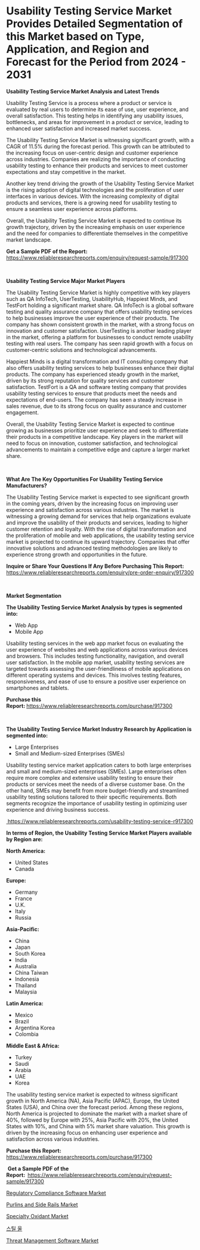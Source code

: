 <p><h1>Usability Testing Service Market Provides Detailed Segmentation of this Market based on Type, Application, and Region and Forecast for the Period from 2024 - 2031</h1></p><p><strong>Usability Testing Service Market Analysis and Latest Trends</strong></p>
<p><p>Usability Testing Service is a process where a product or service is evaluated by real users to determine its ease of use, user experience, and overall satisfaction. This testing helps in identifying any usability issues, bottlenecks, and areas for improvement in a product or service, leading to enhanced user satisfaction and increased market success.</p><p>The Usability Testing Service Market is witnessing significant growth, with a CAGR of 11.5% during the forecast period. This growth can be attributed to the increasing focus on user-centric design and customer experience across industries. Companies are realizing the importance of conducting usability testing to enhance their products and services to meet customer expectations and stay competitive in the market.</p><p>Another key trend driving the growth of the Usability Testing Service Market is the rising adoption of digital technologies and the proliferation of user interfaces in various devices. With the increasing complexity of digital products and services, there is a growing need for usability testing to ensure a seamless user experience across platforms.</p><p>Overall, the Usability Testing Service Market is expected to continue its growth trajectory, driven by the increasing emphasis on user experience and the need for companies to differentiate themselves in the competitive market landscape.</p></p>
<p><strong>Get a Sample PDF of the Report:&nbsp;</strong> <a href="https://www.reliableresearchreports.com/enquiry/request-sample/917300">https://www.reliableresearchreports.com/enquiry/request-sample/917300</a></p>
<p>&nbsp;</p>
<p><strong>Usability Testing Service Major Market Players</strong></p>
<p><p>The Usability Testing Service Market is highly competitive with key players such as QA InfoTech, UserTesting, UsabilityHub, Happiest Minds, and TestFort holding a significant market share. QA InfoTech is a global software testing and quality assurance company that offers usability testing services to help businesses improve the user experience of their products. The company has shown consistent growth in the market, with a strong focus on innovation and customer satisfaction. UserTesting is another leading player in the market, offering a platform for businesses to conduct remote usability testing with real users. The company has seen rapid growth with a focus on customer-centric solutions and technological advancements.</p><p>Happiest Minds is a digital transformation and IT consulting company that also offers usability testing services to help businesses enhance their digital products. The company has experienced steady growth in the market, driven by its strong reputation for quality services and customer satisfaction. TestFort is a QA and software testing company that provides usability testing services to ensure that products meet the needs and expectations of end-users. The company has seen a steady increase in sales revenue, due to its strong focus on quality assurance and customer engagement.</p><p>Overall, the Usability Testing Service Market is expected to continue growing as businesses prioritize user experience and seek to differentiate their products in a competitive landscape. Key players in the market will need to focus on innovation, customer satisfaction, and technological advancements to maintain a competitive edge and capture a larger market share.</p></p>
<p>&nbsp;</p>
<p><strong>What Are The Key Opportunities For Usability Testing Service Manufacturers?</strong></p>
<p><p>The Usability Testing Service market is expected to see significant growth in the coming years, driven by the increasing focus on improving user experience and satisfaction across various industries. The market is witnessing a growing demand for services that help organizations evaluate and improve the usability of their products and services, leading to higher customer retention and loyalty. With the rise of digital transformation and the proliferation of mobile and web applications, the usability testing service market is projected to continue its upward trajectory. Companies that offer innovative solutions and advanced testing methodologies are likely to experience strong growth and opportunities in the future.</p></p>
<p><strong>Inquire or Share Your Questions If Any Before Purchasing This Report:</strong> <a href="https://www.reliableresearchreports.com/enquiry/pre-order-enquiry/917300">https://www.reliableresearchreports.com/enquiry/pre-order-enquiry/917300</a></p>
<p>&nbsp;</p>
<p><strong>Market Segmentation</strong></p>
<p><strong>The Usability Testing Service Market Analysis by types is segmented into:</strong></p>
<p><ul><li>Web App</li><li>Mobile App</li></ul></p>
<p><p>Usability testing services in the web app market focus on evaluating the user experience of websites and web applications across various devices and browsers. This includes testing functionality, navigation, and overall user satisfaction. In the mobile app market, usability testing services are targeted towards assessing the user-friendliness of mobile applications on different operating systems and devices. This involves testing features, responsiveness, and ease of use to ensure a positive user experience on smartphones and tablets.</p></p>
<p><strong>Purchase this Report:&nbsp;</strong><a href="https://www.reliableresearchreports.com/purchase/917300">https://www.reliableresearchreports.com/purchase/917300</a></p>
<p>&nbsp;</p>
<p><strong>The Usability Testing Service Market Industry Research by Application is segmented into:</strong></p>
<p><ul><li>Large Enterprises</li><li>Small and Medium-sized Enterprises (SMEs)</li></ul></p>
<p><p>Usability testing service market application caters to both large enterprises and small and medium-sized enterprises (SMEs). Large enterprises often require more complex and extensive usability testing to ensure their products or services meet the needs of a diverse customer base. On the other hand, SMEs may benefit from more budget-friendly and streamlined usability testing solutions tailored to their specific requirements. Both segments recognize the importance of usability testing in optimizing user experience and driving business success.</p></p>
<p><a href="https://www.reliableresearchreports.com/usability-testing-service-r917300">&nbsp;https://www.reliableresearchreports.com/usability-testing-service-r917300</a></p>
<p><strong>In terms of Region, the Usability Testing Service Market Players available by Region are:</strong></p>
<p>
    <p> <strong> North America: </strong>
        <ul>
            <li>United States</li>
            <li>Canada</li>
        </ul>
        </p> 
    <p> <strong> Europe: </strong>
        <ul>
            <li>Germany</li>
            <li>France</li>
            <li>U.K.</li>
            <li>Italy</li>
            <li>Russia</li>
        </ul>
        </p> 
    <p> <strong> Asia-Pacific: </strong>
        <ul>
            <li>China</li>
            <li>Japan</li>
            <li>South Korea</li>
            <li>India</li>
            <li>Australia</li>
            <li>China Taiwan</li>
            <li>Indonesia</li>
            <li>Thailand</li>
            <li>Malaysia</li>
        </ul>
        </p> 
    <p> <strong> Latin America: </strong>
        <ul>
            <li>Mexico</li>
            <li>Brazil</li>
            <li>Argentina Korea</li>
            <li>Colombia</li>
        </ul>
        </p> 
    <p> <strong> Middle East & Africa: </strong>
        <ul>
            <li>Turkey</li>
            <li>Saudi</li>
            <li>Arabia</li>
            <li>UAE</li>
            <li>Korea</li>
        </ul>
    </p>
    </p>
<p><p>The usability testing service market is expected to witness significant growth in North America (NA), Asia Pacific (APAC), Europe, the United States (USA), and China over the forecast period. Among these regions, North America is projected to dominate the market with a market share of 40%, followed by Europe with 25%, Asia Pacific with 20%, the United States with 10%, and China with 5% market share valuation. This growth is driven by the increasing focus on enhancing user experience and satisfaction across various industries.</p></p>
<p><strong>Purchase this Report: </strong><a href="https://www.reliableresearchreports.com/purchase/917300">https://www.reliableresearchreports.com/purchase/917300</a></p>
<p>&nbsp;<strong>Get a Sample PDF of the Report:&nbsp;&nbsp;</strong><a href="https://www.reliableresearchreports.com/enquiry/request-sample/917300">https://www.reliableresearchreports.com/enquiry/request-sample/917300</a></p>
<p><strong></strong></p>
<p><p><a href="https://github.com/jerrycopelandthomaswsqd8q/Market-Research-Report-List-2/blob/main/regulatory-compliance-software-market.md">Regulatory Compliance Software Market</a></p><p><a href="https://issuu.com/reportprime-2/docs/purlins-and-side-rails-market-size-2030.pptx">Purlins and Side Rails Market</a></p><p><a href="https://issuu.com/reportprime-2/docs/specialty-oxidant-market-size-2030.pptx">Specialty Oxidant Market</a></p><p><a href="https://github.com/camron674/Market-Research-Report-List-1/blob/main/940174248362.md">스틸 울</a></p><p><a href="https://github.com/yoshih12/Market-Research-Report-List-3/blob/main/threat-management-software-market.md">Threat Management Software Market</a></p></p>